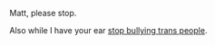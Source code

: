 Matt, please stop.

Also while I have your ear [stop bullying trans people](https://mashable.com/article/tumblr-transphobia-matt-mullenweg).
